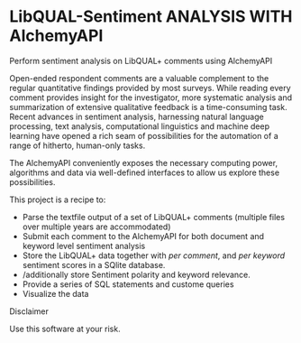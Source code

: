 # LibQUAL-Sentiment ANALYSIS WITH AlchemyAPI
Perform sentiment analysis on LibQUAL+ comments using AlchemyAPI

Open-ended respondent comments are a valuable complement to the regular quantitative findings provided by most surveys. 
While reading every comment provides insight for the investigator, more systematic analysis and summarization of extensive 
qualitative feedback is a time-consuming task.
Recent advances in  sentiment analysis, harnessing natural language processing, text analysis, computational linguistics 
and machine deep learning have opened a rich seam of possibilities for the automation of a range of hitherto, human-only tasks. 

The AlchemyAPI conveniently exposes the necessary computing power, algorithms and data via well-defined interfaces to allow 
us explore these possibilities.

This project is a recipe to:

- Parse the textfile output of a set of LibQUAL+ comments (multiple files over multiple years are accommodated)
- Submit each comment to the AlchemyAPI for both document and keyword level sentiment analysis
- Store the LibQUAL+ data together with *per comment*, and *per keyword* sentiment scores in a SQlite database. 
- /additionally store Sentiment polarity and keyword relevance.
- Provide a series of SQL statements and custome queries
- Visualize the data

Disclaimer

Use this software at your risk. 
